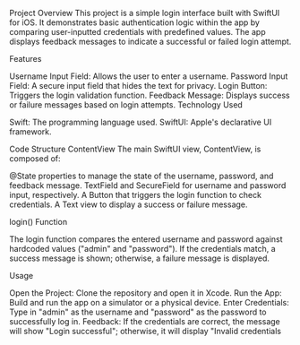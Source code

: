 Project Overview
This project is a simple login interface built with SwiftUI for iOS. It demonstrates basic authentication logic within the app by comparing user-inputted credentials with predefined values. The app displays feedback messages to indicate a successful or failed login attempt.

Features

Username Input Field: Allows the user to enter a username.
Password Input Field: A secure input field that hides the text for privacy.
Login Button: Triggers the login validation function.
Feedback Message: Displays success or failure messages based on login attempts.
Technology Used

Swift: The programming language used.
SwiftUI: Apple's declarative UI framework.


Code Structure
ContentView
The main SwiftUI view, ContentView, is composed of:

@State properties to manage the state of the username, password, and feedback message.
TextField and SecureField for username and password input, respectively.
A Button that triggers the login function to check credentials.
A Text view to display a success or failure message.


login() Function

The login function compares the entered username and password against hardcoded values ("admin" and "password"). If the credentials match, a success message is shown; otherwise, a failure message is displayed.

Usage


Open the Project: Clone the repository and open it in Xcode.
Run the App: Build and run the app on a simulator or a physical device.
Enter Credentials: Type in "admin" as the username and "password" as the password to successfully log in.
Feedback: If the credentials are correct, the message will show "Login successful"; otherwise, it will display "Invalid credentials
